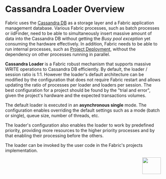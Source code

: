 # Cassandra Loader Overview

Fabric uses the [Cassandra DB](/articles/02_fabric_architecture/06_cassandra_keyspaces_for_fabric.md) as a storage layer and a Fabric application management database. Various Fabric processes, such as batch processes or iidFinder, need to be able to simultaneously insert massive amount of data into the Cassandra DB without getting the *Busy pool exception* yet consuming the hardware effectively. In addition, Fabric needs to be able to run internal processes, such as [Project Deployment](/articles/16_deploy_fabric/01_deploy_Fabric_project.md), without the dependency on other processes running in parallel.

**Cassandra Loader** is a Fabric robust mechanism that supports massive WRITE operations to Cassandra DB efficiently. By default, the loader / session ratio is 1:1. However the loader's default architecture can be modified by the configuration that does not require Fabric restart and allows updating the ratio of processes per loader and loaders per session. The best configuration for a project should be found by the "trial and error", given the project's hardware and the expected transactions volumes. 

The default loader is executed in an **asynchronous single** mode. The configuration enables overriding the default settings such as a mode (batch or single), queue size, number of threads, etc. 

The loader's configuration also enables the loader to work by predefined priority, providing more resources to the higher priority processes and by that enabling their processing before the others.

The loader can be invoked by the user code in the Fabric's projects implementation.



[<img align="right" width="60" height="54" src="/articles/images/Next.png">](02_loader_architecture.md)

